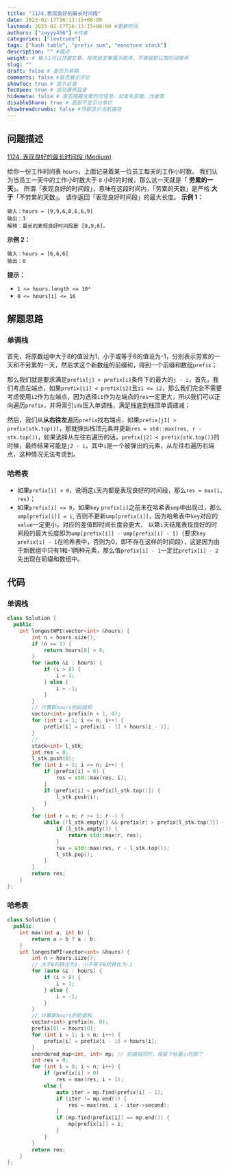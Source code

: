 ```yaml
---
title: "1124.表现良好的最长时间段"
date: 2023-02-17T16:13:15+08:00
lastmod: 2023-02-17T16:13:15+08:00 #更新时间
authors: ["zwyyy456"] #作者
categories: ["leetcode"]
tags: ["hash table", "prefix sum", "monotone stack"]
description: "" #描述
weight: # 输入1可以顶置文章，用来给文章展示排序，不填就默认按时间排序
slug: ""
draft: false # 是否为草稿
comments: false #是否展示评论
showToc: true # 显示目录
TocOpen: true # 自动展开目录
hidemeta: false # 是否隐藏文章的元信息，如发布日期、作者等
disableShare: true # 底部不显示分享栏
showbreadcrumbs: false #顶部显示当前路径
---
```

## 问题描述
[1124. 表现良好的最长时间段 (Medium)](https://leetcode.cn/problems/longest-well-performing-interval/)

给你一份工作时间表 `hours`，上面记录着某一位员工每天的工作小时数。
我们认为当员工一天中的工作小时数大于 `8` 小时的时候，那么这一天就是「 **劳累的一天**」。
所谓「表现良好的时间段」，意味在这段时间内，「劳累的天数」是严格 **大于**「不劳累的天数」。
请你返回「表现良好时间段」的最大长度。
**示例 1：**
```
输入：hours = [9,9,6,0,6,6,9]
输出：3
解释：最长的表现良好时间段是 [9,9,6]。
```
**示例 2：**
```
输入：hours = [6,6,6]
输出：0
```
**提示：**
- `1 <= hours.length <= 10⁴`
- `0 <= hours[i] <= 16`

## 解题思路
### 单调栈
首先，将原数组中大于8的值设为1，小于或等于8的值设为-1，分别表示劳累的一天和不劳累的一天，然后求这个新数组的前缀和，得到一个前缀和数组`prefix`；

那么我们就是要求满足`prefix[j] > prefix[i]`条件下的最大的`j - i`，首先，我们考虑左端点，如果`prefix[i1] < prefix[i2]`且`i1 <= i2`，那么我们完全不需要考虑使用`i2`作为左端点，因为选择`i1`作为左端点的`res`一定更大，所以我们可以正向遍历`prefix`，并将索引`idx`压入单调栈，满足栈底到栈顶单调递减；

然后，我们从**从右往左**遍历`prefix`找右端点，如果`prefix[j1] > prefix[stk.top()]`，那就弹出栈顶元素并更新`res = std::max(res, r - stk.top())`，如果选择从左往右遍历的话，`prefix[j2] < prefix[stk.top()]`的时候，最终结果可能是`j2 - i`，其中`i`是一个被弹出的元素，从左往右遍历右端点，这种情况无法考虑到。

### 哈希表
- 如果`prefix[i] > 0`，说明这`i`天内都是表现良好的时间段，那么`res = max(i, res)`；
- 如果`prefix[i] <= 0`，如果`key` `prefix[i]`之前未在哈希表`ump`中出现过，那么`ump[prefix[i]] = i`, 否则不更新`ump[prefix[i]]`，因为哈希表中`key`对应的`value`一定更小，对应的差值即时间长度会更大， 以第`i`天结尾表现良好的时间段的最大长度即为`ump[prefix[i]] - ump[prefix[i] - 1]`（要求`key` `prefix[i] - 1`在哈希表中，否则为0，即不存在这样的时间段），这是因为由于新数组中只有1和-1两种元素，那么值`prefix[i] - 1`一定比`prefix[i] - 2`先出现在前缀和数组中。

## 代码
### 单调栈
```cpp
class Solution {
  public:
    int longestWPI(vector<int> &hours) {
        int n = hours.size();
        if (n == 1) {
            return hours[0] > 8;
        }
        for (auto &i : hours) {
            if (i > 8) {
                i = 1;
            } else {
                i = -1;
            }
        }
        // 计算新hours的前缀和
        vector<int> prefix(n + 1, 0);
        for (int i = 1; i <= n; i++) {
            prefix[i] = prefix[i - 1] + hours[i - 1];
        }
        //
        stack<int> l_stk;
        int res = 0;
        l_stk.push(0);
        for (int i = 1; i <= n; i++) {
            if (prefix[i] > 0) {
                res = std::max(res, i);
            }
            if (prefix[i] < prefix[l_stk.top()]) {
                l_stk.push(i);
            }
        }
        for (int r = n; r >= 1; r--) {
            while (!l_stk.empty() && prefix[r] > prefix[l_stk.top()]) {
                if (l_stk.empty()) {
                    return std::max(r, res);
                }
                res = std::max(res, r - l_stk.top());
                l_stk.pop();
            }
        }
        return res;
    }
};
```

### 哈希表
```cpp
class Solution {
  public:
    int max(int a, int b) {
        return a > b ? a : b;
    }
    int longestWPI(vector<int> &hours) {
        int n = hours.size();
        // 大于8的转化为1，小于等于8的转化为-1
        for (auto &i : hours) {
            if (i > 8) {
                i = 1;
            } else {
                i = -1;
            }
        }
        // 计算新hours的前缀和
        vector<int> prefix(n, 0);
        prefix[0] = hours[0];
        for (int i = 1; i < n; i++) {
            prefix[i] = prefix[i - 1] + hours[i];
        }
        unordered_map<int, int> mp; // 前缀相同时，保留下标最小的那个
        int res = 0;
        for (int i = 0; i < n; i++) {
            if (prefix[i] > 0)
                res = max(res, i + 1);
            else {
                auto iter = mp.find(prefix[i] - 1);
                if (iter != mp.end()) {
                    res = max(res, i - iter->second);
                }
                if (mp.find(prefix[i]) == mp.end()) {
                    mp[prefix[i]] = i;
                }
            }
        }
        return res;
    }
};
```